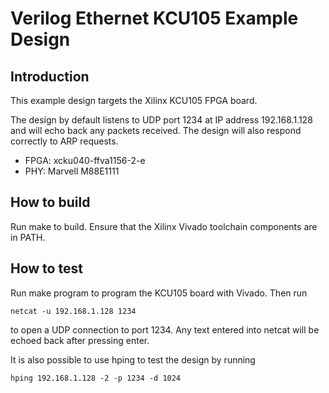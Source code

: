 # Verilog Ethernet KCU105 Example Design

## Introduction

This example design targets the Xilinx KCU105 FPGA board.

The design by default listens to UDP port 1234 at IP address 192.168.1.128 and
will echo back any packets received.  The design will also respond correctly
to ARP requests.  

*  FPGA: xcku040-ffva1156-2-e
*  PHY: Marvell M88E1111

## How to build

Run make to build.  Ensure that the Xilinx Vivado toolchain components are
in PATH.  

## How to test

Run make program to program the KCU105 board with Vivado.  Then run

    netcat -u 192.168.1.128 1234

to open a UDP connection to port 1234.  Any text entered into netcat will be
echoed back after pressing enter.

It is also possible to use hping to test the design by running

    hping 192.168.1.128 -2 -p 1234 -d 1024
